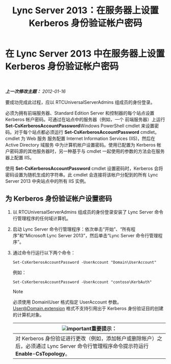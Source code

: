 ﻿---
title: Lync Server 2013：在服务器上设置 Kerberos 身份验证帐户密码
TOCTitle: 在服务器上设置 Kerberos 身份验证帐户密码
ms:assetid: 902d3292-678d-4512-9248-586053cb638b
ms:mtpsurl: https://technet.microsoft.com/zh-cn/library/Gg398734(v=OCS.15)
ms:contentKeyID: 49313582
ms.date: 05/19/2016
mtps_version: v=OCS.15
ms.translationtype: HT
---

# 在 Lync Server 2013 中在服务器上设置 Kerberos 身份验证帐户密码

 

_**上一次修改主题：** 2012-01-16_

要成功完成此过程，应以 RTCUniversalServerAdmins 组成员的身份登录。

必须为拥有前端服务器、Standard Edition Server 和控制器的每个站点设置 Kerberos 帐户密码。可通过在站点中的服务器（例如，一个 前端服务器）上运行 **Set-CsKerberosAccountPassword**Windows PowerShell cmdlet 来设置密码。对于每个站点都必须运行 **Set-CsKerberosAccountPassword** cmdlet。cmdlet 为 Web 服务 服务配置 Internet Information Services (IIS)，然后在 Active Directory 域服务 中为计算机帐户设置密码。使用已配置为 Kerberos 帐户密码源的其他服务器时，另一种基于与 cmdlet 一起使用的参数的方法会在服务器上配置 IIS。

使用 **Set-CsKerberosAccountPassword** cmdlet 设置密码时，Kerberos 会将密码设置为随机生成的字符串。此 cmdlet 会连接将该帐户分配到的所有 Lync Server 2013 中央站点中的所有 IIS 实例。

## 为 Kerberos 身份验证帐户设置密码

1.  以 RTCUniversalServerAdmins 组成员的身份登录安装了 Lync Server 命令行管理程序的任何域计算机。

2.  启动 Lync Server 命令行管理程序：依次单击“开始”、“所有程序”和“Microsoft Lync Server 2013”，然后单击“Lync Server 命令行管理程序”。

3.  通过命令行运行以下两个命令：
    
        Set-CsKerberosAccountPassword -UserAccount "Domain\UserAccount"
    
    例如：
    
        Set-CsKerberosAccountPassword -UserAccount "contoso\KerbAuth"
    
    > [!NOTE]  
	> 必须使用 Domain\User 格式指定 UserAccount 参数。User@Domain.extension 格式不支持引用出于 Kerberos 身份验证目的创建的计算机对象。
    
    
    <table>
    <thead>
    <tr class="header">
    <th><img src="images/Gg398794.important(OCS.15).gif" title="important" alt="important" />重要提示：</th>
    </tr>
    </thead>
    <tbody>
    <tr class="odd">
    <td>对 Kerberos 身份验证进行更改（例如，添加帐户或删除帐户）之后，必须通过 Lync Server 命令行管理程序命令提示符运行 <strong>Enable-CsTopology</strong>。</td>
    </tr>
    </tbody>
    </table>

